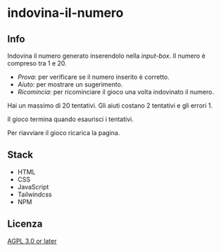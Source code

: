 # indovina-il-numero

## Info

Indovina il numero generato inserendolo nella _input-box_. Il numero è compreso tra 1 e 20.

- _Prova_: per verificare se il numero inserito è corretto.
- _Aiuto_: per mostrare un sugerimento.
- _Ricomincia_: per ricominciare il gioco una volta indovinato il numero.

Hai un massimo di 20 tentativi. Gli aiuti costano 2 tentativi e gli errori 1.

Il gioco termina quando esaurisci i tentativi.

Per riavviare il gioco ricarica la pagina.

## Stack

- HTML
- CSS
- JavaScript
- Tailwindcss
- NPM

## Licenza

[AGPL 3.0 or later][license]

[license]: ./LICENSE
